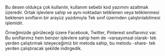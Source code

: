 Bu desen oldukça çok kullanılır, kullanım sebebi kod yazımını azaltmak üzeredir.
Ortak işlevlere sahip ve aynı noktadan tetiklenen veya tetiklenmesi beklenen sınıfların bir arayüz yazdımıyla Tek sınıf üzerinden çalıştırılabilmesi işlemidir.

Örneğimizde görüleceği üzere Facebook, Twitter, Pinterest sınıflarımız var. Bu sınıflarımız hem benzer işlevlere sahip hem de -varsayımsal olarak-
tek yerden çalıştırmak isteyeceğimiz bir metoda sahip, bu metodu -share- tek yerden çalıştıracak şekilde indirgedik.
